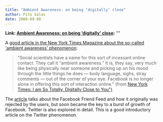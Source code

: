 ```yaml
---
title: "Ambient Awareness: on being ‘digitally’ close"
author: Pito Salas
date: 2008-09-08
---
```


**Link: [Ambient Awareness: on being ‘digitally’ close](None):** ""

A [good article in the New York Times Magazine about the so-called 'ambient
awareness'
phenomenon](<http://www.nytimes.com/2008/09/07/magazine/07awareness-t.html>):

> "Social scientists have a name for this sort of incessant online contact.
> They call it “ambient awareness.” It is, they say, very much like being
> physically near someone and picking up on his mood through the little things
> he does — body language, sighs, stray comments — out of the corner of your
> eye. Facebook is no longer alone in offering this sort of interaction
> online." (from [New York Times: I am So Totally, Digitally Close to
> You")](<http://www.nytimes.com/2008/09/07/magazine/07awareness-t.html>)

The [article](<http://www.nytimes.com/2008/09/07/magazine/07awareness-t.html>)
talks about the Facebook Friend Feed and how it originally was rejected by the
users, but soon became the key to a burst of growth of Facebook. Twitter is
also explored in detail. This is a good introductory article on the Twitter
phenomenon.


